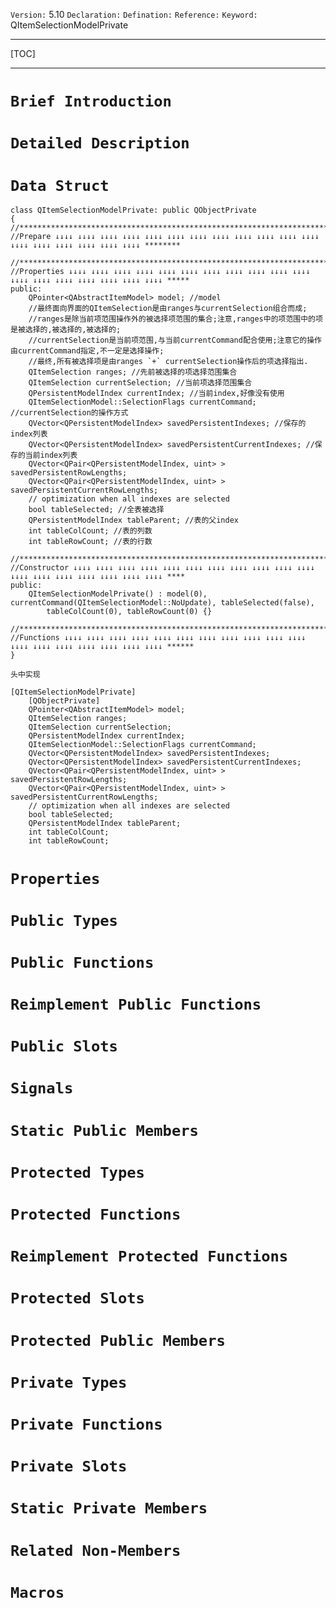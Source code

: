 `Version:` 5.10
`Declaration:` 
`Defination:` 
`Reference:` 
`Keyword:` QItemSelectionModelPrivate

------

[TOC]

------

# `Brief Introduction`

# `Detailed Description`

# `Data Struct`

```
class QItemSelectionModelPrivate: public QObjectPrivate
{
//**************************************************************************************************************
//Prepare ↓↓↓↓ ↓↓↓↓ ↓↓↓↓ ↓↓↓↓ ↓↓↓↓ ↓↓↓↓ ↓↓↓↓ ↓↓↓↓ ↓↓↓↓ ↓↓↓↓ ↓↓↓↓ ↓↓↓↓ ↓↓↓↓ ↓↓↓↓ ↓↓↓↓ ↓↓↓↓ ↓↓↓↓ ↓↓↓↓ ********

//**************************************************************************************************************
//Properties ↓↓↓↓ ↓↓↓↓ ↓↓↓↓ ↓↓↓↓ ↓↓↓↓ ↓↓↓↓ ↓↓↓↓ ↓↓↓↓ ↓↓↓↓ ↓↓↓↓ ↓↓↓↓ ↓↓↓↓ ↓↓↓↓ ↓↓↓↓ ↓↓↓↓ ↓↓↓↓ ↓↓↓↓ ↓↓↓↓ *****
public:
    QPointer<QAbstractItemModel> model;	//model
    //最终面向界面的QItemSelection是由ranges与currentSelection组合而成;
    //ranges是除当前项范围操作外的被选择项范围的集合;注意,ranges中的项范围中的项是被选择的,被选择的,被选择的;
    //currentSelection是当前项范围,与当前currentCommand配合使用;注意它的操作由currentCommand指定,不一定是选择操作;
    //最终,所有被选择项是由ranges `+` currentSelection操作后的项选择指出.
    QItemSelection ranges; //先前被选择的项选择范围集合
    QItemSelection currentSelection; //当前项选择范围集合
    QPersistentModelIndex currentIndex; //当前index,好像没有使用
    QItemSelectionModel::SelectionFlags currentCommand; //currentSelection的操作方式
    QVector<QPersistentModelIndex> savedPersistentIndexes; //保存的index列表
    QVector<QPersistentModelIndex> savedPersistentCurrentIndexes; //保存的当前index列表
    QVector<QPair<QPersistentModelIndex, uint> > savedPersistentRowLengths;
    QVector<QPair<QPersistentModelIndex, uint> > savedPersistentCurrentRowLengths;
    // optimization when all indexes are selected
    bool tableSelected; //全表被选择
    QPersistentModelIndex tableParent; //表的父index
    int tableColCount; //表的列数
    int tableRowCount; //表的行数
    
//**************************************************************************************************************
//Constructor ↓↓↓↓ ↓↓↓↓ ↓↓↓↓ ↓↓↓↓ ↓↓↓↓ ↓↓↓↓ ↓↓↓↓ ↓↓↓↓ ↓↓↓↓ ↓↓↓↓ ↓↓↓↓ ↓↓↓↓ ↓↓↓↓ ↓↓↓↓ ↓↓↓↓ ↓↓↓↓ ↓↓↓↓ ↓↓↓↓ ****
public:
    QItemSelectionModelPrivate() : model(0), currentCommand(QItemSelectionModel::NoUpdate), tableSelected(false),
    	tableColCount(0), tableRowCount(0) {}
    	     
//**************************************************************************************************************
//Functions ↓↓↓↓ ↓↓↓↓ ↓↓↓↓ ↓↓↓↓ ↓↓↓↓ ↓↓↓↓ ↓↓↓↓ ↓↓↓↓ ↓↓↓↓ ↓↓↓↓ ↓↓↓↓ ↓↓↓↓ ↓↓↓↓ ↓↓↓↓ ↓↓↓↓ ↓↓↓↓ ↓↓↓↓ ↓↓↓↓ ******
}
```

```
头中实现
```



```
[QItemSelectionModelPrivate]
    [QObjectPrivate]
    QPointer<QAbstractItemModel> model;
    QItemSelection ranges;
    QItemSelection currentSelection;
    QPersistentModelIndex currentIndex;
    QItemSelectionModel::SelectionFlags currentCommand;
    QVector<QPersistentModelIndex> savedPersistentIndexes;
    QVector<QPersistentModelIndex> savedPersistentCurrentIndexes;
    QVector<QPair<QPersistentModelIndex, uint> > savedPersistentRowLengths;
    QVector<QPair<QPersistentModelIndex, uint> > savedPersistentCurrentRowLengths;
    // optimization when all indexes are selected
    bool tableSelected;
    QPersistentModelIndex tableParent;
    int tableColCount;
    int tableRowCount;
```

# `Properties`

# `Public Types`

# `Public Functions`

# `Reimplement Public Functions`

# `Public Slots`

# `Signals`

# `Static Public Members`

# `Protected Types`

# `Protected Functions`

# `Reimplement Protected Functions`

# `Protected Slots`

# `Protected Public Members`

# `Private Types`

# `Private Functions`

# `Private Slots`

# `Static Private Members`

# `Related Non-Members`

# `Macros`


